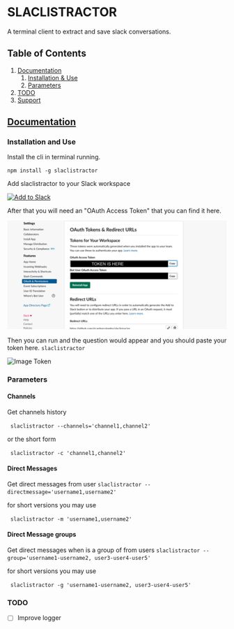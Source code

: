 # SLACLISTRACTOR

A terminal client to extract and save slack conversations.


## Table of Contents

1.  [Documentation](#documentation)
    1.  [Installation & Use](#installation)
    2.  [Parameters](#use)
 2.  [TODO](#TODO)
3.  [Support](#support)

## [Documentation](#documentation)

<a name="documentation"></a>

### Installation and Use
Install the cli in terminal running. 

<a name="installation"></a>

```shell
npm install -g slaclistractor
```

Add slaclistractor to your Slack workspace

<a href="https://slack.com/oauth/v2/authorize?client_id=11221063959.1000724979104&user_scope=channels:history,channels:read,groups:history,groups:read,im:history,im:read,mpim:history,mpim:read,users:read"><img alt="Add to Slack" height="40" width="139" src="https://platform.slack-edge.com/img/add_to_slack.png" srcset="https://platform.slack-edge.com/img/add_to_slack.png 1x, https://platform.slack-edge.com/img/add_to_slack@2x.png 2x"></a>

After that you will need an "OAuth Access Token" that you can find it here.

![Image Token](https://github.com/ricardogcolombo/slaclistractor/blob/master/images/token.png)

Then you can run and the question would appear and you should paste your token here.
``` slaclistractor ```

![Image Token](https://github.com/ricardogcolombo/slaclistractor/blob/master/images/tokenNotFound.png)

### Parameters
#### Channels
Get channels history

 ``` slaclistractor --channels='channel1,channel2'```

or the short form

``` slaclistractor -c 'channel1,channel2'```

#### Direct Messages 
Get direct messages from user
```slaclistractor --directmessage='username1,username2'```

for short versions you may use 

``` slaclistractor -m 'username1,username2'```

#### Direct Message groups
Get direct messages when is a group of from users
```slaclistractor --group='username1-username2, user3-user4-user5'```

for short versions you may use 

``` slaclistractor -g 'username1-username2, user3-user4-user5'```

### TODO
- [ ] Improve logger
